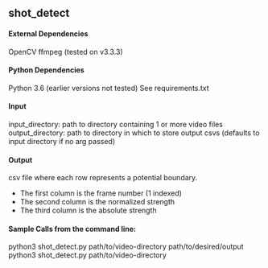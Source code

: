 ## shot_detect

#### External Dependencies
OpenCV
ffmpeg (tested on v3.3.3)

#### Python Dependencies
Python 3.6 (earlier versions not tested)
See requirements.txt

#### Input
input_directory: path to directory containing 1 or more video files
output_directory: path to directory in which to store output csvs (defaults to input directory if no arg passed)

#### Output
csv file where each row represents a potential boundary.
* The first column is the frame number (1 indexed) 
* The second column is the normalized strength
* The third column is the absolute strength


#### Sample Calls from the command line:
python3 shot_detect.py path/to/video-directory path/to/desired/output
python3 shot_detect.py path/to/video-directory 
